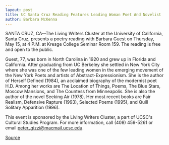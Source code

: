 ```yaml
---
layout: post
title: UC Santa Cruz Reading Features Leading Woman Poet And Novelist
author: Barbara McKenna
---
```


SANTA CRUZ, CA--The Living Writers Cluster at the University of California,  Santa Cruz, presents a poetry reading with Barbara Guest on Thursday, May  15, at 4 P.M. at Kresge College Seminar Room 159. The reading is free and  open to the public.

Guest, 77, was born in North Carolina in 1920 and grew up in Florida  and California. After graduating from UC Berkeley she settled in New York  City where she was one of the few leading women in the emerging movement  of the New York Poets and artists of Abstract-Expressionism. She is the  author of Herself Defined (1984), an acclaimed biography of the modernist  poet H.D. Among her works are The Location of Things, Poems, The Blue  Stars, Moscow Mansions, and The Countess from Minneapolis. She is also the  author of the novel Seeking Air (1978). Her most recent books are Fair  Realism, Defensive Rapture (1993), Selected Poems (1995), and Quill  Solitary Apparition (1996).

This event is sponsored by the Living Writers Cluster, a part of UCSC's  Cultural Studies Program. For more information, call (408) 459-5261 or  email peter_gizzi@macmail.ucsc.edu.

[Source](http://www1.ucsc.edu/news_events/press_releases/archive/96-97/05-97/051397-UCSC_reading_featur.html "Permalink to 051397-UCSC_reading_featur")
